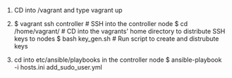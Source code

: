 1. CD into /vagrant and type vagrant up

2. $ vagrant ssh controller    # SSH into the controller node
   $ cd /home/vagrant/         # CD into the vagrants' home directory to distribute SSH keys to nodes
   $ bash key_gen.sh           # Run script to create and distrubute keys
 
 
3. cd into etc/ansible/playbooks in the controller node
   $ ansible-playbook -i hosts.ini add_sudo_user.yml
